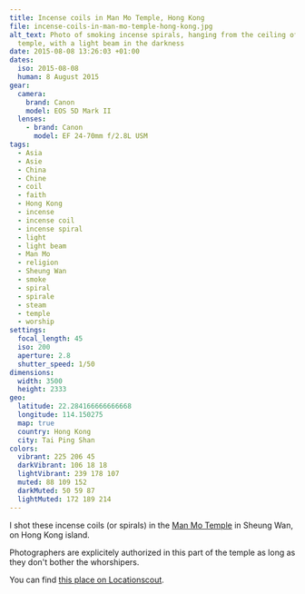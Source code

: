 ```yaml
---
title: Incense coils in Man Mo Temple, Hong Kong
file: incense-coils-in-man-mo-temple-hong-kong.jpg
alt_text: Photo of smoking incense spirals, hanging from the ceiling of a
  temple, with a light beam in the darkness
date: 2015-08-08 13:26:03 +01:00
dates:
  iso: 2015-08-08
  human: 8 August 2015
gear:
  camera:
    brand: Canon
    model: EOS 5D Mark II
  lenses:
    - brand: Canon
      model: EF 24-70mm f/2.8L USM
tags:
  - Asia
  - Asie
  - China
  - Chine
  - coil
  - faith
  - Hong Kong
  - incense
  - incense coil
  - incense spiral
  - light
  - light beam
  - Man Mo
  - religion
  - Sheung Wan
  - smoke
  - spiral
  - spirale
  - steam
  - temple
  - worship
settings:
  focal_length: 45
  iso: 200
  aperture: 2.8
  shutter_speed: 1/50
dimensions:
  width: 3500
  height: 2333
geo:
  latitude: 22.284166666666668
  longitude: 114.150275
  map: true
  country: Hong Kong
  city: Tai Ping Shan
colors:
  vibrant: 225 206 45
  darkVibrant: 106 18 18
  lightVibrant: 239 178 107
  muted: 88 109 152
  darkMuted: 50 59 87
  lightMuted: 172 189 214
---
```


I shot these incense coils (or spirals) in the <a href="http://www.discoverhongkong.com/us/see-do/culture-heritage/chinese-temples/man-mo-temple.jsp">Man Mo Temple</a> in Sheung Wan, on Hong Kong island.

Photographers are explicitely authorized in this part of the temple as long as they don't bother the whorshipers.

You can find <a href="http://www.locationscout.net/hong-kong/1603-man-mo-temple-in-sheung-wan-on-hong-kong-island">this place on Locationscout</a>.
